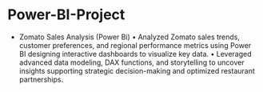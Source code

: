 # Power-BI-Project
* Zomato Sales Analysis (Power Bi)
•	Analyzed Zomato sales trends, customer preferences, and regional performance metrics using Power BI  designing interactive dashboards to visualize key data. 
•	Leveraged advanced data modeling, DAX functions, and storytelling to uncover insights supporting strategic decision-making and optimized restaurant partnerships. 

